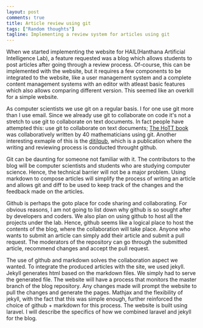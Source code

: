 ```yaml
---
layout: post
comments: true
title: Article review using git
tags: ["Random thoughts"]
tagline: Implementing a review system for articles using git
---
```


When we started implementing the website for HAIL(Hanthana Artificial Intelligence Lab), a feature requested was a blog which allows students to post articles after going through a review process. Of-course, this can be implemented with the website, but it requires a few components to be integrated to the website, like a user management system and a complete content management systems with an editor with atleast basic features which also allows comparing different version. This seemed like an overkill for a simple website. 

As computer scientists we use git on a regular basis. I for one use git more than I use email. Since we already use git to collaborate on code it's not a stretch to use git to collaborate on text documents. In fact people have attempted this: use git to collaborate on text documents; [The HoTT book](http://math.andrej.com/2013/06/20/the-hott-book/) was collaboratively written by 40 mathematicians using git. Another interesting exmaple of this is the [ditilpub](https://distill.pub/about/), which is a publication where the writing and reviewing process is conducted throught github. 

Git can be daunting for someone not familiar with it. The contributors to the blog will be computer scientists and students who are studying computer science. Hence, the technical barrier will not be a major problem. Using markdown to compose articles will simplify the process of writing an article and allows git and diff to be used to keep track of the changes and the feedback made on the articles.

Github is perhaps the goto place for code sharing and collaborating. For obvious reasons, I am not going to list down why github is so sought after by developers and coders. We also plan on using github to host all the projects under the lab. Hence, github seems like a logical place to host the contents of the blog, where the collaboration will take place. Anyone who wants to submit an article can simply add their article and submit a pull request. The moderators of the repository can go through the submitted article, recommend changes and accept the pull request.

The use of github and markdown solves the collaboration aspect we wanted. To integrate the produced articles with the site, we used jekyll. Jekyll generates html based on the markdown files. We simply had to serve the generated file. The website will have a process that monitors the master branch of the blog repository. Any changes made will prompt the website to pull the changes and generate the pages. Mathjax and the flexibility of jekyll, with the fact that this was simple enough, further reinforced the choice of github + markdown for this process. The website is built using laravel. I will describe the specifics of how we combined laravel and jekyll for the blog.
